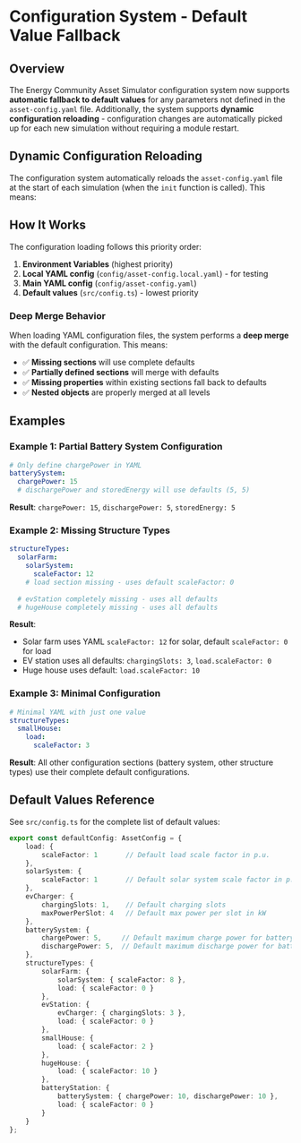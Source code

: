 # Configuration System - Default Value Fallback

## Overview

The Energy Community Asset Simulator configuration system now supports **automatic fallback to default values** for any parameters not defined in the `asset-config.yaml` file. Additionally, the system supports **dynamic configuration reloading** - configuration changes are automatically picked up for each new simulation without requiring a module restart.

## Dynamic Configuration Reloading

The configuration system automatically reloads the `asset-config.yaml` file at the start of each simulation (when the `init` function is called). This means:


## How It Works

The configuration loading follows this priority order:
1. **Environment Variables** (highest priority)
2. **Local YAML config** (`config/asset-config.local.yaml`) - for testing
3. **Main YAML config** (`config/asset-config.yaml`)
4. **Default values** (`src/config.ts`) - lowest priority

### Deep Merge Behavior

When loading YAML configuration files, the system performs a **deep merge** with the default configuration. This means:

- ✅ **Missing sections** will use complete defaults
- ✅ **Partially defined sections** will merge with defaults
- ✅ **Missing properties** within existing sections fall back to defaults
- ✅ **Nested objects** are properly merged at all levels

## Examples

### Example 1: Partial Battery System Configuration

```yaml
# Only define chargePower in YAML
batterySystem:
  chargePower: 15
  # dischargePower and storedEnergy will use defaults (5, 5)
```

**Result**: `chargePower: 15`, `dischargePower: 5`, `storedEnergy: 5`

### Example 2: Missing Structure Types

```yaml
structureTypes:
  solarFarm:
    solarSystem:
      scaleFactor: 12
    # load section missing - uses default scaleFactor: 0
  
  # evStation completely missing - uses all defaults
  # hugeHouse completely missing - uses all defaults
```

**Result**: 
- Solar farm uses YAML `scaleFactor: 12` for solar, default `scaleFactor: 0` for load
- EV station uses all defaults: `chargingSlots: 3`, `load.scaleFactor: 0`
- Huge house uses default: `load.scaleFactor: 10`

### Example 3: Minimal Configuration

```yaml
# Minimal YAML with just one value
structureTypes:
  smallHouse:
    load:
      scaleFactor: 3
```

**Result**: All other configuration sections (battery system, other structure types) use their complete default configurations.

## Default Values Reference

See `src/config.ts` for the complete list of default values:

```typescript
export const defaultConfig: AssetConfig = {
    load: {
        scaleFactor: 1       // Default load scale factor in p.u.
    },
    solarSystem: {
        scaleFactor: 1       // Default solar system scale factor in p.u.
    },
    evCharger: {
        chargingSlots: 1,    // Default charging slots
        maxPowerPerSlot: 4   // Default max power per slot in kW
    },
    batterySystem: {
        chargePower: 5,     // Default maximum charge power for battery systems in kW
        dischargePower: 5,  // Default maximum discharge power for battery systems in kW  
    },
    structureTypes: {
        solarFarm: {
            solarSystem: { scaleFactor: 8 },
            load: { scaleFactor: 0 }
        },
        evStation: {
            evCharger: { chargingSlots: 3 },
            load: { scaleFactor: 0 }
        },
        smallHouse: {
            load: { scaleFactor: 2 }
        },
        hugeHouse: {
            load: { scaleFactor: 10 }
        },
        batteryStation: {
            batterySystem: { chargePower: 10, dischargePower: 10 },
            load: { scaleFactor: 0 }
        }
    }
};
```
